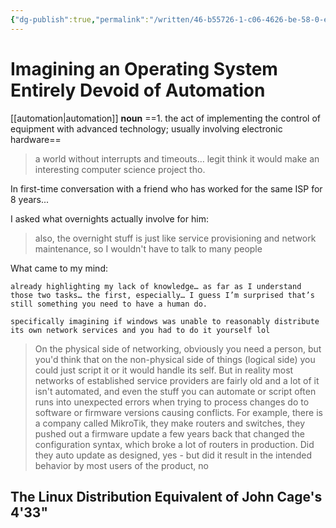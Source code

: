 ```yaml
---
{"dg-publish":true,"permalink":"/written/46-b55726-1-c06-4626-be-58-0-e68-ac-87-f17-b/","dgHomeLink":true,"dgPassFrontmatter":false}
---
```


# Imagining an Operating System Entirely Devoid of Automation
[[automation|automation]]
**noun**
==1. the act of implementing the control of equipment with advanced technology; usually involving electronic hardware==

> a world without interrupts and timeouts… legit think it would make an interesting computer science project tho.

In first-time conversation with a friend who has worked for the same ISP for 8 years...

I asked what overnights actually involve for him:

> also, the overnight stuff is just like service provisioning and network maintenance, so I wouldn't have to talk to many people

What came to my mind:

```
already highlighting my lack of knowledge… as far as I understand those two tasks… the first, especially… I guess I’m surprised that’s still something you need to have a human do.

specifically imagining if windows was unable to reasonably distribute its own network services and you had to do it yourself lol
```
> On the physical side of networking, obviously you need a person, but you'd think that on the non-physical side of things (logical side) you could just script it or it would handle its self. But in reality most networks of established service providers are fairly old and a lot of it isn't automated, and even the stuff you can automate or script often runs into unexpected errors when trying to process changes do to software or firmware versions causing conflicts. For example, there is a company called MikroTik, they make routers and switches, they pushed out a firmware update a few years back that changed the configuration syntax, which broke a lot of routers in production. Did they auto update as designed, yes - but did it result in the intended behavior by most users of the product, no

## The Linux Distribution Equivalent of John Cage's 4'33"